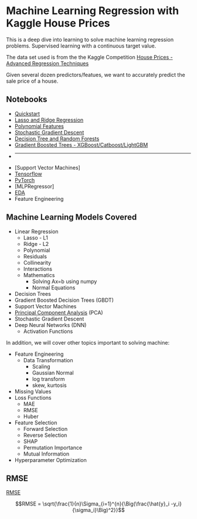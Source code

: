 # Machine Learning Regression with Kaggle House Prices

This is a deep dive into learning to solve machine learning regression problems.  Supervised learning with a continuous target value.

The data set used is from the the Kaggle Competition [House Prices - Advanced Regression Techniques](https://www.kaggle.com/competitions/house-prices-advanced-regression-techniques)

Given several dozen predictors/featues, we want to accurately predict the sale price of a house.

## Notebooks

- [Quickstart](house-prices-quickstart.ipynb)
- [Lasso and Ridge Regression](house-prices-lasso-and-ridge.ipynb)
- [Polynomial Features](house-prices-polynomial.ipynb)
- [Stochastic Gradient Descent](house-prices-sgd.ipynb)
- [Decision Tree and Random Forests](house-prices-decision-tree-and-random-forest.ipynb)
- [Gradient Boosted Trees - XGBoost/Catboost/LightGBM](house-prices-xgboost.ipynb)
- ***
- [Support Vector Machines]
- [Tensorflow](house-prices-tensorflow.ipynb)
- [PyTorch](house-prices-pytorch.ipynb)
- [MLPRegressor]
- [EDA](house-prices-eda.ipynb)
- Feature Engineering

## Machine Learning Models Covered

- Linear Regression
  - Lasso - L1
  - Ridge - L2
  - Polynomial
  - Residuals
  - Collinearity
  - Interactions
  - Mathematics
    - Solving Ax=b using numpy
    - Normal Equations
- Decision Trees  
- Gradient Boosted Decision Trees (GBDT)
- Support Vector Machines
- [Principal Component Analysis](pca.md) (PCA)
- Stochastic Gradient Descent
- Deep Neural Networks (DNN)
  - Activation Functions

In addition, we will cover other topics important to solving machine:

- Feature Engineering
  - Data Transformation
    - Scaling
    - Gaussian Normal
    - log transform
    - skew, kurtosis
- Missing Values
- Loss Functions
  - MAE
  - RMSE
  - Huber
- Feature Selection
  - Forward Selection
  - Reverse Selection
  - SHAP
  - Permutation Importance
  - Mutual Information
- Hyperparameter Optimization

## RMSE

[RMSE](https://en.wikipedia.org/wiki/Root-mean-square_deviation)

$$RMSE = \sqrt{\frac{1}{n}\Sigma_{i=1}^{n}{\Big(\frac{\hat{y}_i -y_i}{\sigma_i}\Big)^2}}$$

